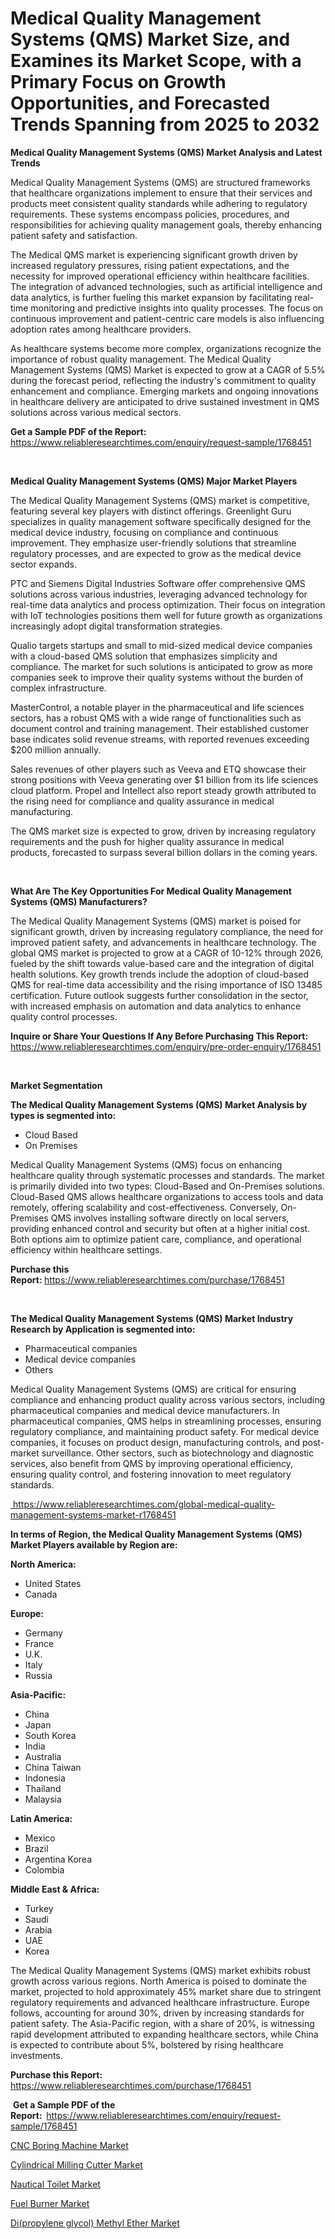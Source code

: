 <p><h1>Medical Quality Management Systems (QMS) Market Size, and Examines its Market Scope, with a Primary Focus on Growth Opportunities, and Forecasted Trends Spanning from 2025 to 2032</h1></p><p><strong>Medical Quality Management Systems (QMS) Market Analysis and Latest Trends</strong></p>
<p><p>Medical Quality Management Systems (QMS) are structured frameworks that healthcare organizations implement to ensure that their services and products meet consistent quality standards while adhering to regulatory requirements. These systems encompass policies, procedures, and responsibilities for achieving quality management goals, thereby enhancing patient safety and satisfaction.</p><p>The Medical QMS market is experiencing significant growth driven by increased regulatory pressures, rising patient expectations, and the necessity for improved operational efficiency within healthcare facilities. The integration of advanced technologies, such as artificial intelligence and data analytics, is further fueling this market expansion by facilitating real-time monitoring and predictive insights into quality processes. The focus on continuous improvement and patient-centric care models is also influencing adoption rates among healthcare providers.</p><p>As healthcare systems become more complex, organizations recognize the importance of robust quality management. The Medical Quality Management Systems (QMS) Market is expected to grow at a CAGR of 5.5% during the forecast period, reflecting the industry's commitment to quality enhancement and compliance. Emerging markets and ongoing innovations in healthcare delivery are anticipated to drive sustained investment in QMS solutions across various medical sectors.</p></p>
<p><strong>Get a Sample PDF of the Report:&nbsp;</strong> <a href="https://www.reliableresearchtimes.com/enquiry/request-sample/1768451?utm_campaign=2771&utm_medium=2&utm_source=Github&utm_content=ia&utm_term=25032025&utm_id=medical-quality-management-systems-qms">https://www.reliableresearchtimes.com/enquiry/request-sample/1768451</a></p>
<p>&nbsp;</p>
<p><strong>Medical Quality Management Systems (QMS) Major Market Players</strong></p>
<p><p>The Medical Quality Management Systems (QMS) market is competitive, featuring several key players with distinct offerings. Greenlight Guru specializes in quality management software specifically designed for the medical device industry, focusing on compliance and continuous improvement. They emphasize user-friendly solutions that streamline regulatory processes, and are expected to grow as the medical device sector expands.</p><p>PTC and Siemens Digital Industries Software offer comprehensive QMS solutions across various industries, leveraging advanced technology for real-time data analytics and process optimization. Their focus on integration with IoT technologies positions them well for future growth as organizations increasingly adopt digital transformation strategies.</p><p>Qualio targets startups and small to mid-sized medical device companies with a cloud-based QMS solution that emphasizes simplicity and compliance. The market for such solutions is anticipated to grow as more companies seek to improve their quality systems without the burden of complex infrastructure.</p><p>MasterControl, a notable player in the pharmaceutical and life sciences sectors, has a robust QMS with a wide range of functionalities such as document control and training management. Their established customer base indicates solid revenue streams, with reported revenues exceeding $200 million annually.</p><p>Sales revenues of other players such as Veeva and ETQ showcase their strong positions with Veeva generating over $1 billion from its life sciences cloud platform. Propel and Intellect also report steady growth attributed to the rising need for compliance and quality assurance in medical manufacturing.</p><p>The QMS market size is expected to grow, driven by increasing regulatory requirements and the push for higher quality assurance in medical products, forecasted to surpass several billion dollars in the coming years.</p></p>
<p>&nbsp;</p>
<p><strong>What Are The Key Opportunities For Medical Quality Management Systems (QMS) Manufacturers?</strong></p>
<p><p>The Medical Quality Management Systems (QMS) market is poised for significant growth, driven by increasing regulatory compliance, the need for improved patient safety, and advancements in healthcare technology. The global QMS market is projected to grow at a CAGR of 10-12% through 2026, fueled by the shift towards value-based care and the integration of digital health solutions. Key growth trends include the adoption of cloud-based QMS for real-time data accessibility and the rising importance of ISO 13485 certification. Future outlook suggests further consolidation in the sector, with increased emphasis on automation and data analytics to enhance quality control processes.</p></p>
<p><strong>Inquire or Share Your Questions If Any Before Purchasing This Report:</strong> <a href="https://www.reliableresearchtimes.com/enquiry/pre-order-enquiry/1768451?utm_campaign=2771&utm_medium=2&utm_source=Github&utm_content=ia&utm_term=25032025&utm_id=medical-quality-management-systems-qms">https://www.reliableresearchtimes.com/enquiry/pre-order-enquiry/1768451</a></p>
<p>&nbsp;</p>
<p><strong>Market Segmentation</strong></p>
<p><strong>The Medical Quality Management Systems (QMS) Market Analysis by types is segmented into:</strong></p>
<p><ul><li>Cloud Based</li><li>On Premises</li></ul></p>
<p><p>Medical Quality Management Systems (QMS) focus on enhancing healthcare quality through systematic processes and standards. The market is primarily divided into two types: Cloud-Based and On-Premises solutions. Cloud-Based QMS allows healthcare organizations to access tools and data remotely, offering scalability and cost-effectiveness. Conversely, On-Premises QMS involves installing software directly on local servers, providing enhanced control and security but often at a higher initial cost. Both options aim to optimize patient care, compliance, and operational efficiency within healthcare settings.</p></p>
<p><strong>Purchase this Report:&nbsp;</strong><a href="https://www.reliableresearchtimes.com/purchase/1768451?utm_campaign=2771&utm_medium=2&utm_source=Github&utm_content=ia&utm_term=25032025&utm_id=medical-quality-management-systems-qms">https://www.reliableresearchtimes.com/purchase/1768451</a></p>
<p>&nbsp;</p>
<p><strong>The Medical Quality Management Systems (QMS) Market Industry Research by Application is segmented into:</strong></p>
<p><ul><li>Pharmaceutical companies</li><li>Medical device companies</li><li>Others</li></ul></p>
<p><p>Medical Quality Management Systems (QMS) are critical for ensuring compliance and enhancing product quality across various sectors, including pharmaceutical companies and medical device manufacturers. In pharmaceutical companies, QMS helps in streamlining processes, ensuring regulatory compliance, and maintaining product safety. For medical device companies, it focuses on product design, manufacturing controls, and post-market surveillance. Other sectors, such as biotechnology and diagnostic services, also benefit from QMS by improving operational efficiency, ensuring quality control, and fostering innovation to meet regulatory standards.</p></p>
<p><a href="https://www.reliableresearchtimes.com/global-medical-quality-management-systems-market-r1768451?utm_campaign=2771&utm_medium=2&utm_source=Github&utm_content=ia&utm_term=25032025&utm_id=medical-quality-management-systems-qms">&nbsp;https://www.reliableresearchtimes.com/global-medical-quality-management-systems-market-r1768451</a></p>
<p><strong>In terms of Region, the Medical Quality Management Systems (QMS) Market Players available by Region are:</strong></p>
<p>
    <p> <strong> North America: </strong>
        <ul>
            <li>United States</li>
            <li>Canada</li>
        </ul>
        </p> 
    <p> <strong> Europe: </strong>
        <ul>
            <li>Germany</li>
            <li>France</li>
            <li>U.K.</li>
            <li>Italy</li>
            <li>Russia</li>
        </ul>
        </p> 
    <p> <strong> Asia-Pacific: </strong>
        <ul>
            <li>China</li>
            <li>Japan</li>
            <li>South Korea</li>
            <li>India</li>
            <li>Australia</li>
            <li>China Taiwan</li>
            <li>Indonesia</li>
            <li>Thailand</li>
            <li>Malaysia</li>
        </ul>
        </p> 
    <p> <strong> Latin America: </strong>
        <ul>
            <li>Mexico</li>
            <li>Brazil</li>
            <li>Argentina Korea</li>
            <li>Colombia</li>
        </ul>
        </p> 
    <p> <strong> Middle East & Africa: </strong>
        <ul>
            <li>Turkey</li>
            <li>Saudi</li>
            <li>Arabia</li>
            <li>UAE</li>
            <li>Korea</li>
        </ul>
    </p>
    </p>
<p><p>The Medical Quality Management Systems (QMS) market exhibits robust growth across various regions. North America is poised to dominate the market, projected to hold approximately 45% market share due to stringent regulatory requirements and advanced healthcare infrastructure. Europe follows, accounting for around 30%, driven by increasing standards for patient safety. The Asia-Pacific region, with a share of 20%, is witnessing rapid development attributed to expanding healthcare sectors, while China is expected to contribute about 5%, bolstered by rising healthcare investments.</p></p>
<p><strong>Purchase this Report: </strong><a href="https://www.reliableresearchtimes.com/purchase/1768451?utm_campaign=2771&utm_medium=2&utm_source=Github&utm_content=ia&utm_term=25032025&utm_id=medical-quality-management-systems-qms">https://www.reliableresearchtimes.com/purchase/1768451</a></p>
<p>&nbsp;<strong>Get a Sample PDF of the Report:&nbsp;&nbsp;</strong><a href="https://www.reliableresearchtimes.com/enquiry/request-sample/1768451?utm_campaign=2771&utm_medium=2&utm_source=Github&utm_content=ia&utm_term=25032025&utm_id=medical-quality-management-systems-qms">https://www.reliableresearchtimes.com/enquiry/request-sample/1768451</a></p>
<p><strong></strong></p>
<p><p><a href="https://www.linkedin.com/pulse/cnc-boring-machine-market-expansion-comprehensive-analysis-kogke?utm_campaign=2771&utm_medium=2&utm_source=Github&utm_content=ia&utm_term=25032025&utm_id=medical-quality-management-systems-qms">CNC Boring Machine Market</a></p><p><a href="https://www.linkedin.com/pulse/regional-development-deployment-revenue-growth-cylindrical-tweee?utm_campaign=2771&utm_medium=2&utm_source=Github&utm_content=ia&utm_term=25032025&utm_id=medical-quality-management-systems-qms">Cylindrical Milling Cutter Market</a></p><p><a href="https://www.linkedin.com/pulse/future-nautical-toilet-latest-trends-development-expected-13-zp5we?utm_campaign=2771&utm_medium=2&utm_source=Github&utm_content=ia&utm_term=25032025&utm_id=medical-quality-management-systems-qms">Nautical Toilet Market</a></p><p><a href="https://www.linkedin.com/pulse/fuel-burner-market-size-striking-cagr-147-from-2025-2032-uyzze?utm_campaign=2771&utm_medium=2&utm_source=Github&utm_content=ia&utm_term=25032025&utm_id=medical-quality-management-systems-qms">Fuel Burner Market</a></p><p><a href="https://github.com/abuugjetaj/Market-Research-Report-List-1/blob/main/dipropylene-glycol-methyl-ether-market.md?utm_campaign=2771&utm_medium=2&utm_source=Github&utm_content=ia&utm_term=25032025&utm_id=medical-quality-management-systems-qms">Di(propylene glycol) Methyl Ether Market</a></p></p>